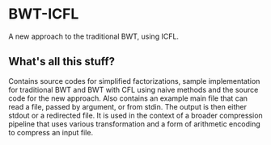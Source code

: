 # BWT-ICFL
A new approach to the traditional BWT, using ICFL.
## What's all this stuff?
Contains source codes for simplified factorizations, sample implementation for traditional BWT and BWT with CFL using naive methods and the source code for the new approach.
Also contains an example main file that can read a file, passed by argument, or from stdin. The output is then either stdout or a redirected file.
It is used in the context of a broader compression pipeline that uses various transformation and a form of arithmetic encoding to compress an input file.
